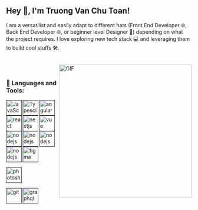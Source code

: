 ## Hey 👋, I'm Truong Van Chu Toan!

I am a versatilist and easily adapt to different hats (Front End Developer 🌐, Back End  Developer 🌐, or beginner level Designer 🎨) depending on what the project requires. I love exploring new tech stack 💻 and leveraging them to build cool stuffs 🛠️. 
<br/>
<br/>

<img align="right" alt="GIF" src="https://raw.githubusercontent.com/rahul-jha98/rahul-jha98/main/techstack.gif" width="360px"/>
  
<br>

### 🔨 Languages and Tools:
<a href="" target="_blank"> <img align="left" alt="JavaScript" height ="42px"  src="https://raw.githubusercontent.com/rahul-jha98/github_readme_icons/main/language_and_tools/square/javascript/javascript.svg"> </a>

<a href="" target="_blank"><img align="left" alt="Typescirpt" height ="42px" src="https://raw.githubusercontent.com/rahul-jha98/github_readme_icons/main/language_and_tools/square/typescript/typescript.svg"></a>

<a href="" target="_blank"> <img align="left" src="https://res.cloudinary.com/dxcershra/image/upload/v1691073501/porfolio/Frame_aawdqh.png" alt="angular" height="42px"/> </a> 

<a href="" target="_blank"> <img align="left" src="https://res.cloudinary.com/dxcershra/image/upload/v1691073502/porfolio/Group_18_ajdsp8.png" alt="react" height="42px"/> </a> 


<a href="" target="_blank"> <img align="left" alt="nextjs" height ="42px" src="https://res.cloudinary.com/dxcershra/image/upload/v1691073501/porfolio/Group_19_webnwi.png"> </a>

<a href="" target="_blank"><img align="left" alt="vue" height ="42px" src="https://res.cloudinary.com/dxcershra/image/upload/v1691073501/porfolio/Frame_1_a2yevf.png"></a>


<a href="" target="_blank"> <img align="left" src="https://res.cloudinary.com/dxcershra/image/upload/v1691073501/porfolio/Frame_2_yrau2t.png" alt="nodejs" height ="42px"/> </a>

<a href="" target="_blank"> <img align="left" src="https://res.cloudinary.com/dxcershra/image/upload/v1691073501/porfolio/Frame_2_yrau2t.png" alt="nodejs" height ="42px"/> </a>

<a href="" target="_blank"> <img align="left" src="https://res.cloudinary.com/dxcershra/image/upload/v1691073501/porfolio/Frame_2_yrau2t.png" alt="nodejs" height ="42px"/> </a>

<a href="" target="_blank"> <img align="left" src="https://res.cloudinary.com/dxcershra/image/upload/v1691073501/porfolio/Frame_2_yrau2t.png" alt="nodejs" height ="42px"/> </a>


<a href="" target="_blank"> <img src="https://res.cloudinary.com/dxcershra/image/upload/v1691074278/porfolio/Frame_14_einpl2.png" alt="figma" height='42px'/> </a>

<a href="" target="_blank"> <img src="https://res.cloudinary.com/dxcershra/image/upload/v1691074278/porfolio/Frame_13_gmau1u.png" alt="photoshop" height='42px'/> </a>


<a href="" target="_blank"> <img src="https://res.cloudinary.com/dxcershra/image/upload/v1691074046/porfolio/Frame_gnn9py.png" align="left" alt="git" height='42px'/> </a>

<a href="" target="_blank"> <img src="https://res.cloudinary.com/dxcershra/image/upload/v1691074028/porfolio/Frame_7_jt8njm.png" alt="graphql" height='42px'/> </a>






<br>


